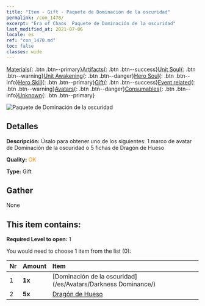 ```yaml
---
title: "Item - Gift - Paquete de Dominación de la oscuridad"
permalink: /con_1470/
excerpt: "Era of Chaos  Paquete de Dominación de la oscuridad"
last_modified_at: 2021-07-06
locale: es
ref: "con_1470.md"
toc: false
classes: wide
---
```

 [Materials](/ItemsES/){: .btn .btn--primary}[Artifacts](/ItemsES/Artifacts/){: .btn .btn--success}[Unit Soul](/ItemsES/UnitSoul/){: .btn .btn--warning}[Unit Awakening](/ItemsES/UnitAwakening/){: .btn .btn--danger}[Hero Soul](/ItemsES/HeroSoul/){: .btn .btn--info}[Hero Skill](/ItemsES/HeroSkill/){: .btn .btn--primary}[Gift](/ItemsES/Gift/){: .btn .btn--success}[Event related](/ItemsES/Events/){: .btn .btn--warning}[Avatars](/ItemsES/Avatars/){: .btn .btn--danger}[Consumables](/ItemsES/Consumables/){: .btn .btn--info}[Unknown](/ItemsES/Unknown/){: .btn .btn--primary}

 ![Paquete de Dominación de la oscuridad](/images/t/i_907084.png)

## Detalles
 **Descripción:** Úsalo para obtener uno de los siguientes: 1 marco de avatar de Dominación de la oscuridad o 5 fichas de Dragón de Hueso

 **Quality:** <span style="color: #FF8C00">OK</span>

 **Type:** Gift

## Gather

  None

## This item contains:

 **Required Level to open:** 1

 You would need to choose 1 item from the list (0):

  | Nr | Amount |     Item    |
  |:---|:-------|:------------|
  | 1 |  **1x** | [Dominación de la oscuridad](/es/Avatars/Darkness Dominance/) |  | 
  | 2 |  **5x** | [Dragón de Hueso](/ItemsES/unt_214/) |  | 
